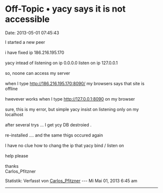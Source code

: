 Off-Topic • yacy says it is not accessible
==========================================

Date: 2013-05-01 07:45:43

I started a new peer\
\
i have fixed ip 186.216.195.170\
\
yacy intead of listening on ip 0.0.0.0 listen on ip 127.0.0.1\
\
so, noone can access my server\
\
when I type <http://186.216.195.170:8090/> my browsers says that site is
offline\
\
hwevever works when I type <http://127.0.0.1:8090> on my browser\
\
sure, this is my error, but simple yacy insist on listening only on my
localhost\
\
after several trys \... I get ycy DB destroied .\
\
re-installed \.... and the same thigs occured again\
\
I have no clue how to chang the ip that yacy bind / listen on\
\
help please\
\
thanks\
Carlos\_Pfitzner

Statistik: Verfasst von
[Carlos\_Pfitzner](http://forum.yacy-websuche.de/memberlist.php?mode=viewprofile&u=87)
--- Mi Mai 01, 2013 6:45 am

------------------------------------------------------------------------
